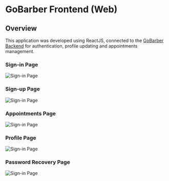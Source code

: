 # GoBarber Frontend (Web)

## Overview

This application was developed using ReactJS, connected to the [GoBarber Backend] for authentication, profile updating and appointments management.

### Sign-in Page

![Sign-in Page](https://i.imgur.com/XsRshiJ.png)

### Sign-up Page

![Sign-in Page](https://i.imgur.com/G8UFafT.png)

### Appointments Page

![Sign-in Page](https://i.imgur.com/Ed8aYXy.png)

### Profile Page

![Sign-in Page](https://i.imgur.com/Im1xTkL.png)

### Password Recovery Page

![Sign-in Page](https://i.imgur.com/E3eMsX2.png)

[gobarber backend]: https://github.com/MateusPevidor/gobarber-backend
